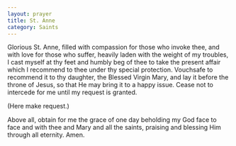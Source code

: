 ```yaml
---
layout: prayer
title: St. Anne
category: Saints
---
```

Glorious St. Anne, filled with compassion for those who invoke thee, and with love for those who suffer, heavily laden with the weight of my troubles, I cast myself at thy feet and humbly beg of thee to take the present affair which I recommend to thee under thy special protection. Vouchsafe to recommend it to thy daughter, the Blessed Virgin Mary, and lay it before the throne of Jesus, so that He may bring it to a happy issue. Cease not to intercede for me until my request is granted.

(Here make request.)  

Above all, obtain for me the grace of one day beholding my God face to face and with thee and Mary and all the saints, praising and blessing Him through all eternity. Amen.